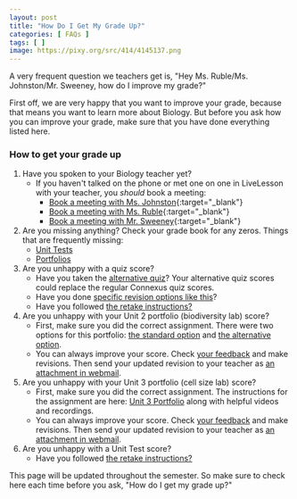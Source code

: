```yaml
---
layout: post
title: "How Do I Get My Grade Up?"
categories: [ FAQs ]
tags: [ ]
image: https://pixy.org/src/414/4145137.png
---
```


A very frequent question we teachers get is, "Hey Ms. Ruble/Ms. Johnston/Mr. Sweeney, how do I improve my grade?"

First off, we are very happy that you want to improve your grade, because that means you want to learn more about Biology. But before you ask how you can improve your grade, make sure that you have done everything listed here.

### How to get your grade up

1. Have you spoken to your Biology teacher yet? 
   * If you haven't talked on the phone or met one on one in LiveLesson with your teacher, you *should* book a meeting:
     * [Book a meeting with Ms. Johnston](https://emily-johnston.youcanbook.me){:target="_blank"}
     * [Book a meeting with Ms. Ruble](http://larublemnca.youcanbook.me){:target="_blank"}
     * [Book a meeting with Mr. Sweeney](https://jasweeney.youcanbook.me/){:target="_blank"}
2. Are you missing anything? Check your grade book for any zeros. Things that are frequently missing:
   * [Unit Tests](https://sweeneyscience.github.io/biology-announcements/categories#Tests)
   * [Portfolios](https://sweeneyscience.github.io/biology-announcements/categories#Portfolios)
3. Are you unhappy with a quiz score?
   * Have you taken the [alternative quiz](https://sweeneyscience.github.io/biology-announcements/categories#Alternative-Quizzes)? Your alternative quiz scores could replace the regular Connexus quiz scores.
   * Have you done [specific revision options like this](https://sweeneyscience.github.io/biology-announcements/Wolves-the-quintessential-keystone-species/)?
   * Have you followed [the retake instructions?](https://sweeneyscience.github.io/biology-announcements/retake-information/)
4. Are you unhappy with your Unit 2 portfolio (biodiversity lab) score?
   * First, make sure you did the correct assignment. There were two options for this portfolio: [the standard option](https://sweeneyscience.github.io/biology-announcements/biodiversity-portfolio/) and [the alternative option](https://sweeneyscience.github.io/biology-announcements/Unit-2-Alternative-Portfolio-Option/).
   * You can always improve your score. Check [your feedback](https://sweeneyscience.github.io/biology-announcements/how-to-see-feedback/) and make revisions. Then send your updated revision to your teacher as [an attachment in webmail](https://sweeneyscience.github.io/biology-announcements/how-to-send-a-webmail-with-an-attachment/).
5. Are you unhappy with your Unit 3 portfolio (cell size lab) score?
   * First, make sure you did the correct assignment. The instructions for the assignment are here: [Unit 3 Portfolio](https://sweeneyscience.github.io/biology-announcements/unit-3-portfolio/) along with helpful videos and recordings.
   * You can always improve your score. Check [your feedback](https://sweeneyscience.github.io/biology-announcements/how-to-see-feedback/) and make revisions. Then send your updated revision to your teacher as [an attachment in webmail](https://sweeneyscience.github.io/biology-announcements/how-to-send-a-webmail-with-an-attachment/).
6. Are you unhappy with a Unit Test score?
   * Have you followed [the retake instructions?](https://sweeneyscience.github.io/biology-announcements/retake-information/)

This page will be updated throughout the semester. So make sure to check here each time before you ask, "How do I get my grade up?"



